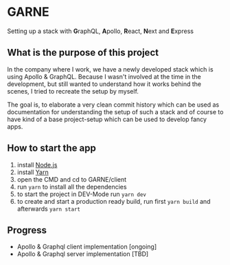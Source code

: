 # GARNE
Setting up a stack with **G**raphQL, **A**pollo, **R**eact, **N**ext and **E**xpress

## What is the purpose of this project
In the company where I work, we have a newly developed stack which is using Apollo & GraphQL. Because I wasn't involved at the time in the development, but still wanted to understand how it works behind the scenes, I tried to recreate the setup by myself. 

The goal is, to elaborate a very clean commit history which can be used as documentation for understanding the setup of such a stack and of course to have kind of a base project-setup which can be used to develop fancy apps.

## How to start the app
1. install [Node.js](https://nodejs.org/en/)
2. install [Yarn](https://yarnpkg.com/lang/en/)
3. open the CMD and cd to GARNE/client
4. run `yarn` to install all the dependencies
5. to start the project in DEV-Mode run `yarn dev`
6. to create and start a production ready build, run first `yarn build` and afterwards `yarn start`

## Progress
* Apollo & Graphql client implementation [ongoing]
* Apollo & Graphql server implementation [TBD]